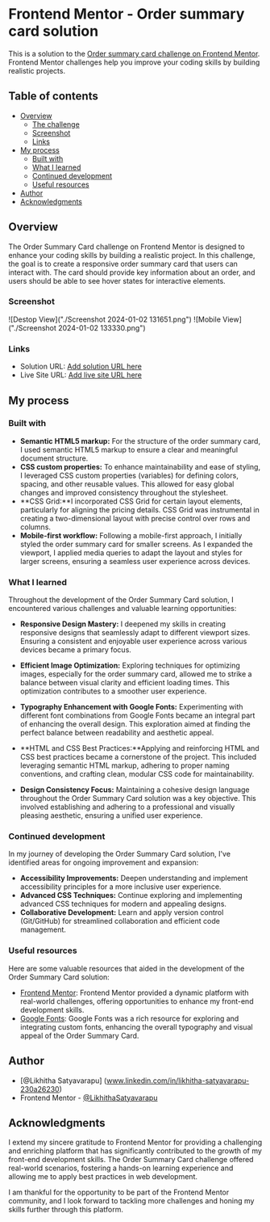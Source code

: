 # Frontend Mentor - Order summary card solution

This is a solution to the [Order summary card challenge on Frontend Mentor](https://www.frontendmentor.io/challenges/order-summary-component-QlPmajDUj). Frontend Mentor challenges help you improve your coding skills by building realistic projects. 

## Table of contents

- [Overview](#overview)
  - [The challenge](#the-challenge)
  - [Screenshot](#screenshot)
  - [Links](#links)
- [My process](#my-process)
  - [Built with](#built-with)
  - [What I learned](#what-i-learned)
  - [Continued development](#continued-development)
  - [Useful resources](#useful-resources)
- [Author](#author)
- [Acknowledgments](#acknowledgments)

## Overview

The Order Summary Card challenge on Frontend Mentor is designed to enhance your coding skills by building a realistic project. In this challenge, the goal is to create a responsive order summary card that users can interact with. The card should provide key information about an order, and users should be able to see hover states for interactive elements.

### Screenshot

![Destop View]("./Screenshot 2024-01-02 131651.png")
![Mobile View]("./Screenshot 2024-01-02 133330.png")

### Links

- Solution URL: [Add solution URL here](https://your-solution-url.com)
- Live Site URL: [Add live site URL here](https://your-live-site-url.com)

## My process

### Built with

- **Semantic HTML5 markup:** For the structure of the order summary card, I used semantic HTML5 markup to ensure a clear and meaningful document structure.
- **CSS custom properties:** To enhance maintainability and ease of styling, I leveraged CSS custom properties (variables) for defining colors, spacing, and other reusable values. This allowed for easy global changes and improved consistency throughout the stylesheet.
- **CSS Grid:**I incorporated CSS Grid for certain layout elements, particularly for aligning the pricing details. CSS Grid was instrumental in creating a two-dimensional layout with precise control over rows and columns.
- **Mobile-first workflow:** Following a mobile-first approach, I initially styled the order summary card for smaller screens. As I expanded the viewport, I applied media queries to adapt the layout and styles for larger screens, ensuring a seamless user experience across devices.

### What I learned

Throughout the development of the Order Summary Card solution, I encountered various challenges and valuable learning opportunities:

- **Responsive Design Mastery:** I deepened my skills in creating responsive designs that seamlessly adapt to different viewport sizes. Ensuring a consistent and enjoyable user experience across various devices became a primary focus.

- **Efficient Image Optimization:** Exploring techniques for optimizing images, especially for the order summary card, allowed me to strike a balance between visual clarity and efficient loading times. This optimization contributes to a smoother user experience.
- **Typography Enhancement with Google Fonts:** Experimenting with different font combinations from Google Fonts became an integral part of enhancing the overall design. This exploration aimed at finding the perfect balance between readability and aesthetic appeal.

- **HTML and CSS Best Practices:**Applying and reinforcing HTML and CSS best practices became a cornerstone of the project. This included leveraging semantic HTML markup, adhering to proper naming conventions, and crafting clean, modular CSS code for maintainability.

- **Design Consistency Focus:** Maintaining a cohesive design language throughout the Order Summary Card solution was a key objective. This involved establishing and adhering to a professional and visually pleasing aesthetic, ensuring a unified user experience.

### Continued development

In my journey of developing the Order Summary Card solution, I've identified areas for ongoing improvement and expansion:

- **Accessibility Improvements:** Deepen understanding and implement accessibility principles for a more inclusive user experience.
- **Advanced CSS Techniques:** Continue exploring and implementing advanced CSS techniques for modern and appealing designs.
- **Collaborative Development:** Learn and apply version control (Git/GitHub) for streamlined collaboration and efficient code management.

### Useful resources

Here are some valuable resources that aided in the development of the Order Summary Card solution:

- [Frontend Mentor](https://www.frontendmentor.io?ref=challenge): Frontend Mentor provided a dynamic platform with real-world challenges, offering opportunities to enhance my front-end development skills.
- [Google Fonts](https://fonts.google.com/): Google Fonts was a rich resource for exploring and integrating custom fonts, enhancing the overall typography and visual appeal of the Order Summary Card.

## Author

- [@Likhitha Satyavarapu] (www.linkedin.com/in/likhitha-satyavarapu-230a26230)
- Frontend Mentor - [@LikhithaSatyavarapu](https://www.frontendmentor.io/profile/LikhithaSatyavarapu)

## Acknowledgments

I extend my sincere gratitude to Frontend Mentor  for providing a challenging and enriching platform that has significantly contributed to the growth of my front-end development skills. The Order Summary Card challenge offered real-world scenarios, fostering a hands-on learning experience and allowing me to apply best practices in web development.

I am thankful for the opportunity to be part of the Frontend Mentor community, and I look forward to tackling more challenges and honing my skills further through this platform.
